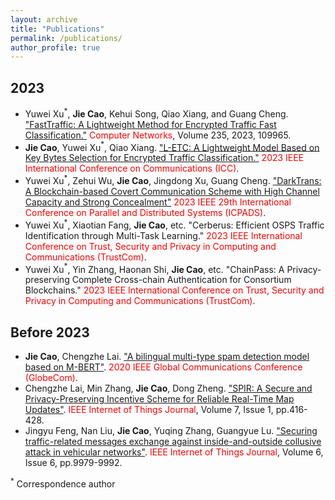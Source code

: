```yaml
---
layout: archive
title: "Publications"
permalink: /publications/
author_profile: true
---
```


## 2023
* Yuwei Xu$^*$, **Jie Cao**, Kehui Song, Qiao Xiang, and Guang Cheng. ["FastTraffic: A Lightweight Method for Encrypted Traffic Fast Classification."](https://www.sciencedirect.com/science/article/pii/S1389128623004103) <span style="color:red;">Computer Networks</span>, Volume 235, 2023, 109965.
* **Jie Cao**, Yuwei Xu$^*$, Qiao Xiang. ["L-ETC: A Lightweight Model Based on Key Bytes Selection for Encrypted Traffic Classification."](https://ieeexplore.ieee.org/abstract/document/10279015) <span style="color:red;">2023 IEEE International Conference on Communications (ICC)</span>.
* Yuwei Xu$^*$, Zehui Wu, **Jie Cao**, Jingdong Xu, Guang Cheng. ["DarkTrans: A Blockchain-based Covert Communication Scheme with High Channel Capacity and Strong Concealment"](https://ieeexplore.ieee.org/document/10476008/) <span style="color:red;">2023 IEEE 29th International Conference on Parallel and Distributed Systems (ICPADS)</span>.
* Yuwei Xu$^*$, Xiaotian Fang, **Jie Cao**, etc. "Cerberus: Efficient OSPS Traffic Identification through Multi-Task Learning." <span style="color:red;">2023 IEEE International Conference on Trust, Security and Privacy in Computing and Communications (TrustCom)</span>.
* Yuwei Xu$^*$, Yin Zhang, Haonan Shi, **Jie Cao**, etc. "ChainPass: A Privacy-preserving Complete Cross-chain Authentication for Consortium Blockchains." <span style="color:red;">2023 IEEE International Conference on Trust, Security and Privacy in Computing and Communications (TrustCom)</span>.


## Before 2023
* **Jie Cao**, Chengzhe Lai. ["A bilingual multi-type spam detection model based on M-BERT"](https://ieeexplore.ieee.org/document/9347970). <span style="color:red;">2020 IEEE Global Communications Conference (GlobeCom)</span>.
* Chengzhe Lai, Min Zhang, **Jie Cao**, Dong Zheng. ["SPIR: A Secure and Privacy-Preserving Incentive Scheme for Reliable Real-Time Map Updates"](https://ieeexplore.ieee.org/abstract/document/8896960). <span style="color:red;">IEEE Internet of Things Journal</span>, Volume 7, Issue 1, pp.416-428.
* Jingyu Feng, Nan Liu, **Jie Cao**, Yuqing Zhang, Guangyue Lu. ["Securing traffic-related messages exchange against inside-and-outside collusive attack in vehicular networks"](https://ieeexplore.ieee.org/abstract/document/8790743/). <span style="color:red;">IEEE Internet of Things Journal</span>, Volume 6, Issue 6, pp.9979-9992.

<sup>*</sup> Correspondence author 
